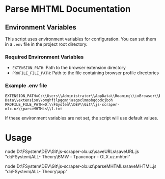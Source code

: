 # Parse MHTML Documentation

## Environment Variables

This script uses environment variables for configuration. You can set them in a `.env` file in the project root directory.

### Required Environment Variables

- `EXTENSION_PATH`: Path to the browser extension directory
- `PROFILE_FILE_PATH`: Path to the file containing browser profile directories

### Example .env file

```
EXTENSION_PATH=C:\\Users\\Administrator\\AppData\\Roaming\\ixBrowser\\Browser Data\\extension\\omghfjlpggmjjaagoclmmobgdodcjboh
PROFILE_FILE_PATH=D:\\FSystem\\DEV\\Git\\js-scraper-olx.uz\\parseMHTMLs\\1.txt
```

If these environment variables are not set, the script will use default values.



# Usage
node D:\FSystem\DEV\Git\js-scraper-olx.uz\saveURLs\saveURL.js "d:\FSystem\ALL\- Theory\BMW - Транспорт - OLX.uz.mhtml" 

node D:\FSystem\DEV\Git\js-scraper-olx.uz\parseMHTMLs\saveMHTML.js "d:\FSystem\ALL\- Theory\app"